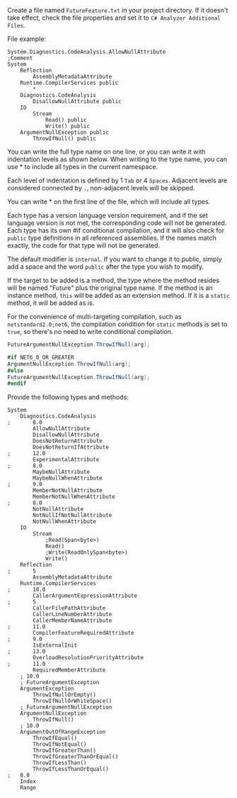 ﻿Create a file named `FutureFeature.txt` in your project directory. If it doesn't take effect, check the file properties and set it to `C# Analyzer Additional Files`.

File example:
```
System.Diagnostics.CodeAnalysis.AllowNullAttribute
;Comment
System
    Reflection
        AssemblyMetadataAttribute
    Runtime.CompilerServices public
        * 
    Diagnostics.CodeAnalysis
        DisallowNullAttribute public
    IO
        Stream
            Read() public
            Write() public
    ArgumentNullException public
        ThrowIfNull() public
```
You can write the full type name on one line, or you can write it with indentation levels as shown below. When writing to the type name, you can use * to include all types in the current namespace.

Each level of indentation is defined by 1 `Tab` or 4 `Spaces`. Adjacent levels are considered connected by `.`, non-adjacent levels will be skipped.

You can write * on the first line of the file, which will include all types.

Each type has a version language version requirement, and if the set language version is not met, the corresponding code will not be generated. Each type has its own #if conditional compilation, and it will also check for `public` type definitions in all referenced assemblies. If the names match exactly, the code for that type will not be generated.

The default modifier is `internal`. If you want to change it to public, simply add a space and the word `public` after the type you wish to modify.

If the target to be added is a method, the type where the method resides will be named "Future" plus the original type name. If the method is an instance method, `this` will be added as an extension method. If it is a `static` method, it will be added as is.

For the convenience of multi-targeting compilation, such as `netstandard2.0;net6`, the compilation condition for `static` methods is set to `true`, so there's no need to write conditional compilation.
```csharp
FutureArgumentNullException.ThrowIfNull(arg);

#if NET6_0_OR_GREATER
ArgumentNullException.ThrowIfNull(arg);
#else
FutureArgumentNullException.ThrowIfNull(arg);
#endif
```

Provide the following types and methods:
```
System
    Diagnostics.CodeAnalysis
;       8.0
        AllowNullAttribute
        DisallowNullAttribute
        DoesNotReturnAttribute
        DoesNotReturnIfAttribute
;       12.0
        ExperimentalAttribute
;       8.0
        MaybeNullAttribute
        MaybeNullWhenAttribute
;       9.0
        MemberNotNullAttribute
        MemberNotNullWhenAttribute
;       8.0
        NotNullAttribute
        NotNullIfNotNullAttribute
        NotNullWhenAttribute
    IO
        Stream
            ;Read(Span<byte>)
            Read()
            ;Write(ReadOnlySpan<byte>)
            Write()
    Reflection
;       5
        AssemblyMetadataAttribute
    Runtime.CompilerServices
;       10.0
        CallerArgumentExpressionAttribute
;       5
        CallerFilePathAttribute
        CallerLineNumberAttribute
        CallerMemberNameAttribute
;       11.0
        CompilerFeatureRequiredAttribute
;       9.0
        IsExternalInit
;       13.0
        OverloadResolutionPriorityAttribute
;       11.0
        RequiredMemberAttribute
    ; 10.0
    ; FutureArgumentException
    ArgumentException
        ThrowIfNullOrEmpty()
        ThrowIfNullOrWhiteSpace()
    ; FutureArgumentNullException
    ArgumentNullException
        ThrowIfNull()
    ; 10.0
    ArgumentOutOfRangeException
        ThrowIfEqual()
        ThrowIfNotEqual()
        ThrowIfGreaterThan()
        ThrowIfGreaterThanOrEqual()
        ThrowIfLessThan()
        ThrowIfLessThanOrEqual()
;   8.0
    Index
    Range
```